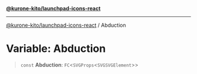 [**@kurone-kito/launchpad-icons-react**](../README.md)

***

[@kurone-kito/launchpad-icons-react](../globals.md) / Abduction

# Variable: Abduction

> `const` **Abduction**: `FC`\<`SVGProps`\<`SVGSVGElement`\>\>
